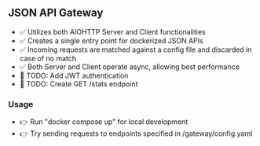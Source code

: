## JSON API Gateway ##
- :white_check_mark: Utilizes both AIOHTTP Server and Client functionalities
- :white_check_mark: Creates a single entry point for dockerized JSON APIs
- :white_check_mark: Incoming requests are matched against a config file and
discarded in case of no match
- :white_check_mark: Both Server and Client operate async, allowing best performance
- :pushpin: TODO: Add JWT authentication
- :pushpin: TODO: Create GET /stats endpoint

### Usage ###
- :point_right: Run "docker compose up" for local development
- :point_right: Try sending requests to endpoints specified in /gateway/config.yaml